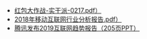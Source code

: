 + [红包大作战-实干派-0217.pdf）](https://github.com/iamhiwon/internet-trends/blob/master/file/%E7%BA%A2%E5%8C%85%E5%A4%A7%E4%BD%9C%E6%88%98-%E5%AE%9E%E5%B9%B2%E6%B4%BE-0217.pdf)
+ [2018年移动互联网行业分析报告.pdf）](https://github.com/iamhiwon/internet-trends/blob/master/file/%E7%BA%A2%E5%8C%85%E5%A4%A7%E4%BD%9C%E6%88%98-%E5%AE%9E%E5%B9%B2%E6%B4%BE-0217.pdf)
+ [腾讯发布2019互联网趋势报告（205页PPT）](https://mp.weixin.qq.com/s?__biz=MzIyNjA0ODcyNw==&mid=2459968605&idx=1&sn=16d787425f94cca684d78fcd974f54cf&chksm=ff22ebe5c85562f3f68edb970cc498d5d59d614617b94a2475fe78d54d86af6595d1e0a69f25&mpshare=1&scene=1&srcid=0210XKqRDKUJvPWQO8CqcmqV#rd)

 